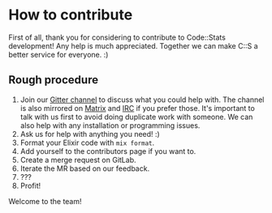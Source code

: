 # How to contribute

First of all, thank you for considering to contribute to Code::Stats development! Any help is much appreciated. Together
we can make C::S a better service for everyone. :)

## Rough procedure

1. Join our [Gitter channel](https://gitter.im/code-stats/Lobby) to discuss what you could help with. The channel is
   also mirrored on [Matrix](https://matrix.to/#/#code_stats:matrix.org) and [IRC](irc://irc.freenode.net/codestats) if
   you prefer those. It's important to talk with us first to avoid doing duplicate work with someone. We can also help
   with any installation or programming issues.
2. Ask us for help with anything you need! :)
3. Format your Elixir code with `mix format`.
4. Add yourself to the contributors page if you want to.
5. Create a merge request on GitLab.
6. Iterate the MR based on our feedback.
7. ???
8. Profit!

Welcome to the team!
